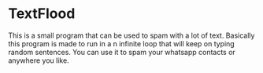 # TextFlood
This is a small program that can be used to spam with a lot of text. Basically this  program is made to run in a n infinite loop that will keep on typing random sentences. You can use it to spam your whatsapp contacts or anywhere you like.
